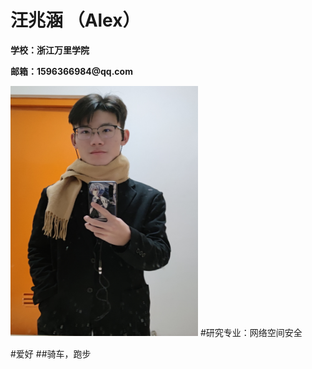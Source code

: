 <tr>
<h1>汪兆涵 （Alex）</h1>
<p><b>学校：浙江万里学院</b></p>
<p><b>邮箱：1596366984@qq.com</b></p>
<td with="25%">
<img src="IMG_20201129_094153.jpg" width="300" height="400">
#研究专业：网络空间安全

#爱好
##骑车，跑步
